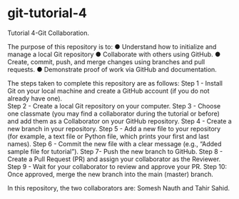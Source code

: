 # git-tutorial-4
Tutorial 4-Git Collaboration.

The purpose of this repository is to:
● Understand how to initialize and manage a local Git repository 
● Collaborate with others using GitHub.
● Create, commit, push, and merge changes using branches and pull requests.
● Demonstrate proof of work via GitHub and documentation.

The steps taken to complete this repository are as follows:
Step 1 - Install Git on your local machine and create a GitHub account (if you do not already 
have one).  
Step 2 - Create a local Git repository on your computer. 
Step 3 - Choose one classmate (you may find a collaborator during the tutorial or before) and 
add them as a Collaborator on your GitHub repository. 
Step 4 - Create a new branch in your repository. 
Step 5 - Add a new file to your repository (for example, a text file or Python file, which prints 
your first and last names). 
Step 6 - Commit the new file with a clear message (e.g., “Added sample file for tutorial”). 
Step 7- Push the new branch to GitHub. 
Step 8 - Create a Pull Request (PR) and assign your collaborator as the Reviewer. 
Step 9 - Wait for your collaborator to review and approve your PR. 
Step 10: Once approved, merge the new branch into the main (master) branch. 

In this repository, the two collaborators are:
Somesh Nauth and Tahir Sahid.
